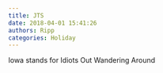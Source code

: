 ```yaml
---
title: JTS
date: 2018-04-01 15:41:26
authors: Ripp
categories: Holiday
---
```


 Iowa stands for Idiots Out Wandering Around